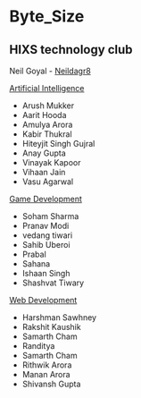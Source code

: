# Byte_Size
<h2>HIXS technology club</h2>



Neil Goyal - [Neildagr8](https://github.com/Neildagr8)


[Artificial Intelligence](https://github.com/Neildagr8/Byte_Size/tree/master/AI)
- Arush Mukker	
- Aarit Hooda	
- Amulya Arora
- Kabir Thukral	
- Hiteyjit Singh Gujral	
- Anay Gupta	
- Vinayak Kapoor	
- Vihaan Jain	
- Vasu Agarwal	


[Game Development](https://github.com/Neildagr8/Byte_Size/tree/master/Game%20Development)
- Soham Sharma	
- Pranav Modi	
- vedang tiwari	
- Sahib Uberoi	
- Prabal	
- Sahana	
- Ishaan Singh	
- Shashvat Tiwary	


[Web Development](https://github.com/Neildagr8/Byte_Size/tree/master/Web%20Development)
- Harshman Sawhney	
- Rakshit Kaushik	
- Samarth Cham	
- Randitya		
- Samarth Cham	
- Rithwik Arora	
- Manan Arora	
- Shivansh Gupta	

